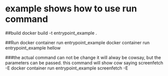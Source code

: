 # example shows how to use run command

##build
docker build -t entrypoint_example .

##Run
docker container run entrypoint_example
docker container run entrypoint_example hellow

###the actual command can not be change it will alway be cowsay, but the parameters can be passed. this command will show cow saying screenfetch -E
docker container run entrypoint_example screenfetch -E

